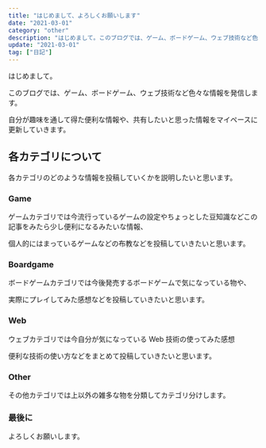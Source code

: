 ```yaml
---
title: "はじめまして、よろしくお願いします"
date: "2021-03-01"
category: "other"
description: "はじめまして。このブログでは、ゲーム、ボードゲーム、ウェブ技術など色々な情報を発信します。自分が趣味を通して得た便利な情報や、共有したいと思った情報をマイペースに更新していきます。"
update: "2021-03-01"
tag: ["日記"]
---
```


はじめまして。

このブログでは、ゲーム、ボードゲーム、ウェブ技術など色々な情報を発信します。

自分が趣味を通して得た便利な情報や、共有したいと思った情報をマイペースに更新していきます。

## 各カテゴリについて

各カテゴリのどのような情報を投稿していくかを説明したいと思います。

### Game

ゲームカテゴリでは今流行っているゲームの設定やちょっとした豆知識などこの記事をみたら少し便利になるみたいな情報、

個人的にはまっているゲームなどの布教などを投稿していきたいと思います。

### Boardgame

ボードゲームカテゴリでは今後発売するボードゲームで気になっている物や、

実際にプレイしてみた感想などを投稿していきたいと思います。

### Web

ウェブカテゴリでは今自分が気になっている Web 技術の使ってみた感想

便利な技術の使い方などをまとめて投稿していきたいと思います。

### Other

その他カテゴリでは上以外の雑多な物を分類してカテゴリ分けします。

### 最後に

よろしくお願いします。
